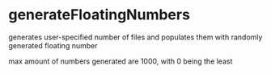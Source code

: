 # generateFloatingNumbers
generates user-specified number of files and populates them with randomly generated floating number 

max amount of numbers generated are 1000, with 0 being the least
